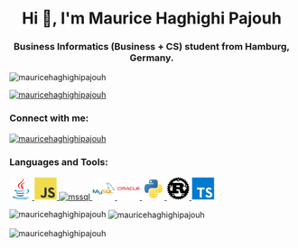 <h1 align="center">Hi 👋, I'm Maurice Haghighi Pajouh</h1>
<h3 align="center">Business Informatics (Business + CS) student from Hamburg, Germany.</h3>

<p align="left"> <img src="https://komarev.com/ghpvc/?username=mauricehaghighipajouh&label=Profile%20views&color=0e75b6&style=flat" alt="mauricehaghighipajouh" /> </p>

<p align="left"> <a href="https://github.com/ryo-ma/github-profile-trophy"><img src="https://github-profile-trophy.vercel.app/?username=mauricehaghighipajouh" alt="mauricehaghighipajouh" /></a> </p>

<h3 align="left">Connect with me:</h3>
<p align="left">
<a href="https://www.leetcode.com/mauricehaghighipajouh" target="blank"><img align="center" src="https://raw.githubusercontent.com/rahuldkjain/github-profile-readme-generator/master/src/images/icons/Social/leet-code.svg" alt="mauricehaghighipajouh" height="30" width="40" /></a>
</p>

<h3 align="left">Languages and Tools:</h3>
<p align="left"> <a href="https://www.java.com" target="_blank" rel="noreferrer"> <img src="https://raw.githubusercontent.com/devicons/devicon/master/icons/java/java-original.svg" alt="java" width="40" height="40"/> </a> <a href="https://developer.mozilla.org/en-US/docs/Web/JavaScript" target="_blank" rel="noreferrer"> <img src="https://raw.githubusercontent.com/devicons/devicon/master/icons/javascript/javascript-original.svg" alt="javascript" width="40" height="40"/> </a> <a href="https://www.microsoft.com/en-us/sql-server" target="_blank" rel="noreferrer"> <img src="https://www.svgrepo.com/show/303229/microsoft-sql-server-logo.svg" alt="mssql" width="40" height="40"/> </a> <a href="https://www.mysql.com/" target="_blank" rel="noreferrer"> <img src="https://raw.githubusercontent.com/devicons/devicon/master/icons/mysql/mysql-original-wordmark.svg" alt="mysql" width="40" height="40"/> </a> <a href="https://www.oracle.com/" target="_blank" rel="noreferrer"> <img src="https://raw.githubusercontent.com/devicons/devicon/master/icons/oracle/oracle-original.svg" alt="oracle" width="40" height="40"/> </a> <a href="https://www.python.org" target="_blank" rel="noreferrer"> <img src="https://raw.githubusercontent.com/devicons/devicon/master/icons/python/python-original.svg" alt="python" width="40" height="40"/> </a> <a href="https://www.rust-lang.org" target="_blank" rel="noreferrer"> <img src="https://raw.githubusercontent.com/devicons/devicon/master/icons/rust/rust-plain.svg" alt="rust" width="40" height="40"/> </a> <a href="https://www.typescriptlang.org/" target="_blank" rel="noreferrer"> <img src="https://raw.githubusercontent.com/devicons/devicon/master/icons/typescript/typescript-original.svg" alt="typescript" width="40" height="40"/> </a> </p>

<p><img align="left" src="https://github-readme-stats.vercel.app/api/top-langs?username=mauricehaghighipajouh&show_icons=true&locale=en&layout=compact" alt="mauricehaghighipajouh" /></p>

<p>&nbsp;<img align="center" src="https://github-readme-stats.vercel.app/api?username=mauricehaghighipajouh&show_icons=true&locale=en" alt="mauricehaghighipajouh" /></p>

<p><img align="center" src="https://github-readme-streak-stats.herokuapp.com/?user=mauricehaghighipajouh&" alt="mauricehaghighipajouh" /></p>

